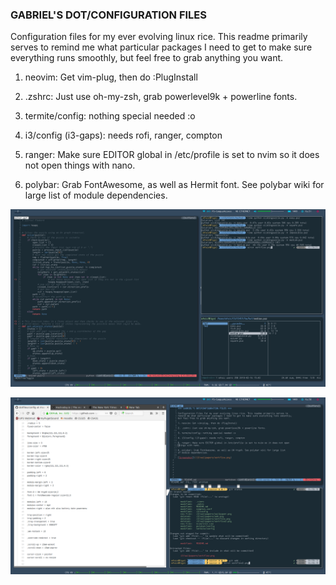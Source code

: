 ### GABRIEL'S DOT/CONFIGURATION FILES ###

Configuration files for my ever evolving linux rice. This readme primarily serves to 
remind me what particular packages I need to get to make sure everything runs smoothly,
but feel free to grab anything you want.

1. neovim: Get vim-plug, then do :PlugInstall 

2. .zshrc: Just use oh-my-zsh, grab powerlevel9k + powerline fonts. 

3. termite/config: nothing special needed :o

4. i3/config (i3-gaps): needs rofi, ranger, compton

5. ranger: Make sure EDITOR global in /etc/profile is set to nvim so it does not open
things with nano.

6. polybar: Grab FontAwesome, as well as Hermit font. See polybar wiki for large list
of module dependencies. 

![Screenshot](/i3/wallpapers/workflow.png)

![Screenshot](/i3/wallpapers/workflow2.png)
